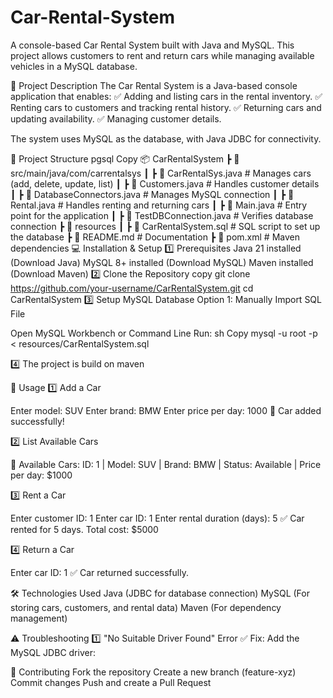 # Car-Rental-System
A console-based Car Rental System built with Java and MySQL. This project allows customers to rent and return cars while managing available vehicles in a MySQL database.

📜 Project Description
The Car Rental System is a Java-based console application that enables:
✅ Adding and listing cars in the rental inventory.
✅ Renting cars to customers and tracking rental history.
✅ Returning cars and updating availability.
✅ Managing customer details.

The system uses MySQL as the database, with Java JDBC for connectivity.

📂 Project Structure
pgsql
Copy
📦 CarRentalSystem
 ┣ 📂 src/main/java/com/carrentalsys
 ┃ ┣ 📜 CarRentalSys.java        # Manages cars (add, delete, update, list)
 ┃ ┣ 📜 Customers.java           # Handles customer details
 ┃ ┣ 📜 DatabaseConnectors.java  # Manages MySQL connection
 ┃ ┣ 📜 Rental.java              # Handles renting and returning cars
 ┃ ┣ 📜 Main.java                # Entry point for the application
 ┃ ┣ 📜 TestDBConnection.java    # Verifies database connection
 ┣ 📂 resources
 ┃ ┣ 📜 CarRentalSystem.sql      # SQL script to set up the database
 ┣ 📜 README.md                  # Documentation
 ┣ 📜 pom.xml                     # Maven dependencies
💻 Installation & Setup
1️⃣ Prerequisites
Java 21 installed (Download Java)
MySQL 8+ installed (Download MySQL)
Maven installed (Download Maven)
2️⃣ Clone the Repository
copy
git clone https://github.com/your-username/CarRentalSystem.git
cd CarRentalSystem
3️⃣ Setup MySQL Database
Option 1: Manually Import SQL File

Open MySQL Workbench or Command Line
Run:
sh
Copy
mysql -u root -p < resources/CarRentalSystem.sql

4️⃣ The project is build on maven

📌 Usage
1️⃣ Add a Car

Enter model: SUV
Enter brand: BMW
Enter price per day: 1000
🚗 Car added successfully!

2️⃣ List Available Cars

🚗 Available Cars:
ID: 1 | Model: SUV | Brand: BMW | Status: Available | Price per day: $1000

3️⃣ Rent a Car

Enter customer ID: 1
Enter car ID: 1
Enter rental duration (days): 5
✅ Car rented for 5 days. Total cost: $5000

4️⃣ Return a Car

Enter car ID: 1
✅ Car returned successfully.

🛠 Technologies Used
Java (JDBC for database connection)
MySQL (For storing cars, customers, and rental data)
Maven (For dependency management)

⚠️ Troubleshooting
1️⃣ "No Suitable Driver Found" Error
✅ Fix: Add the MySQL JDBC driver:

🤝 Contributing
Fork the repository
Create a new branch (feature-xyz)
Commit changes
Push and create a Pull Request
